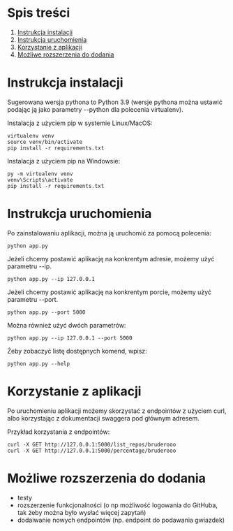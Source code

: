 # Spis treści #

1. [Instrukcja instalacji](#instrukcja-instalacji)
2. [Instrukcja uruchomienia](#instrukcja-uruchomienia)
3. [Korzystanie z aplikacji](#korzystanie-z-aplikacji)
4. [Możliwe rozszerzenia do dodania](#moliwe-rozszerzenia-do-dodania)

<a name="instrukcja-instalacji"></a>

# Instrukcja instalacji # 

Sugerowana wersja pythona to Python 3.9 (wersje pythona można ustawić podając ją jako parametry --python dla polecenia
virtualenv).

Instalacja z użyciem pip w systemie Linux/MacOS:

```shell
virtualenv venv
source venv/bin/activate
pip install -r requirements.txt
```

Instalacja z użyciem pip na Windowsie:

```commandline
py -m virtualenv venv
venv\Scripts\activate
pip install -r requirements.txt
```

<a name="instrukcja-uruchomienia"></a>

# Instrukcja uruchomienia #

Po zainstalowaniu aplikacji, można ją uruchomić za pomocą polecenia:

```commandline
python app.py
```

Jeżeli chcemy postawić aplikację na konkrentym adresie, możemy użyć parametru --ip.

```commandline
python app.py --ip 127.0.0.1
```

Jeżeli chcemy postawić aplikację na konkrentym porcie, możemy użyć parametru --port.

```commandline
python app.py --port 5000
```

Można również użyć dwóch parametrów:

```commandline
python app.py --ip 127.0.0.1 --port 5000
```

Żeby zobaczyć listę dostępnych komend, wpisz:

```commandline
python app.py --help
```

<a name="korzystanie-z-aplikacji"></a>

# Korzystanie z aplikacji #

Po uruchomieniu aplikacji możemy skorzystać z endpointów z użyciem curl, albo korzystając z dokumentacji swaggera pod
głównym adresem.

Przykład korzystania z endpointów:

```commandline
curl -X GET http://127.0.0.1:5000/list_repos/bruderooo
curl -X GET http://127.0.0.1:5000/percentage/bruderooo
```

<a name="moliwe-rozszerzenia-do-dodania"></a>

# Możliwe rozszerzenia do dodania #

* testy
* rozszerzenie funkcjonalności (o np możliwość logowania do GitHuba, tak żeby można było wysłać więcej zapytań)
* dodaiwanie nowych endpointów (np. endpoint do podawania gwiazdek)
